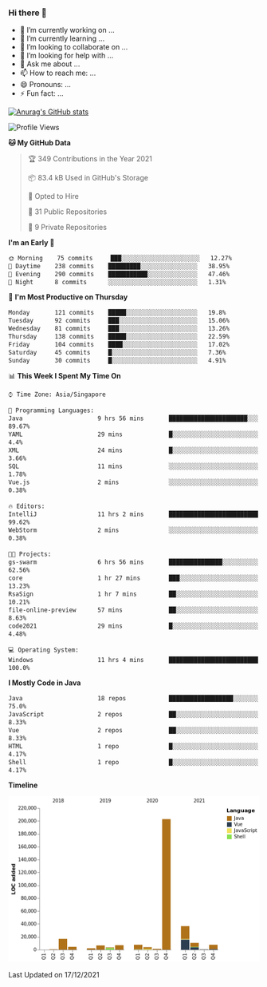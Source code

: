 ### Hi there 👋

- 🔭 I’m currently working on ...
- 🌱 I’m currently learning ...
- 👯 I’m looking to collaborate on ...
- 🤔 I’m looking for help with ...
- 💬 Ask me about ...
- 📫 How to reach me: ...
- 😄 Pronouns: ...
- ⚡ Fun fact: ...

[![Anurag's GitHub stats](https://github-readme-stats.vercel.app/api?username=xiumu2017&show_icons=true&theme=radical)](https://github.com/anuraghazra/github-readme-stats)

<!--
**xiumu2017/xiumu2017** is a ✨ _special_ ✨ repository because its `README.md` (this file) appears on your GitHub profile.

Here are some ideas to get you started:

- 🔭 I’m currently working on ...
- 🌱 I’m currently learning ...
- 👯 I’m looking to collaborate on ...
- 🤔 I’m looking for help with ...
- 💬 Ask me about ...
- 📫 How to reach me: ...
- 😄 Pronouns: ...
- ⚡ Fun fact: ...
-->

<!--START_SECTION:waka-->
![Profile Views](http://img.shields.io/badge/Profile%20Views-0-blue)

**🐱 My GitHub Data** 

> 🏆 349 Contributions in the Year 2021
 > 
> 📦 83.4 kB Used in GitHub's Storage 
 > 
> 💼 Opted to Hire
 > 
> 📜 31 Public Repositories 
 > 
> 🔑 9 Private Repositories  
 > 
**I'm an Early 🐤** 

```text
🌞 Morning    75 commits     ███░░░░░░░░░░░░░░░░░░░░░░   12.27% 
🌆 Daytime    238 commits    █████████░░░░░░░░░░░░░░░░   38.95% 
🌃 Evening    290 commits    ███████████░░░░░░░░░░░░░░   47.46% 
🌙 Night      8 commits      ░░░░░░░░░░░░░░░░░░░░░░░░░   1.31%

```
📅 **I'm Most Productive on Thursday** 

```text
Monday       121 commits    █████░░░░░░░░░░░░░░░░░░░░   19.8% 
Tuesday      92 commits     ███░░░░░░░░░░░░░░░░░░░░░░   15.06% 
Wednesday    81 commits     ███░░░░░░░░░░░░░░░░░░░░░░   13.26% 
Thursday     138 commits    █████░░░░░░░░░░░░░░░░░░░░   22.59% 
Friday       104 commits    ████░░░░░░░░░░░░░░░░░░░░░   17.02% 
Saturday     45 commits     █░░░░░░░░░░░░░░░░░░░░░░░░   7.36% 
Sunday       30 commits     █░░░░░░░░░░░░░░░░░░░░░░░░   4.91%

```


📊 **This Week I Spent My Time On** 

```text
⌚︎ Time Zone: Asia/Singapore

💬 Programming Languages: 
Java                     9 hrs 56 mins       ██████████████████████░░░   89.67% 
YAML                     29 mins             █░░░░░░░░░░░░░░░░░░░░░░░░   4.4% 
XML                      24 mins             █░░░░░░░░░░░░░░░░░░░░░░░░   3.66% 
SQL                      11 mins             ░░░░░░░░░░░░░░░░░░░░░░░░░   1.78% 
Vue.js                   2 mins              ░░░░░░░░░░░░░░░░░░░░░░░░░   0.38%

🔥 Editors: 
IntelliJ                 11 hrs 2 mins       █████████████████████████   99.62% 
WebStorm                 2 mins              ░░░░░░░░░░░░░░░░░░░░░░░░░   0.38%

🐱‍💻 Projects: 
gs-swarm                 6 hrs 56 mins       ███████████████░░░░░░░░░░   62.56% 
core                     1 hr 27 mins        ███░░░░░░░░░░░░░░░░░░░░░░   13.23% 
RsaSign                  1 hr 7 mins         ██░░░░░░░░░░░░░░░░░░░░░░░   10.21% 
file-online-preview      57 mins             ██░░░░░░░░░░░░░░░░░░░░░░░   8.63% 
code2021                 29 mins             █░░░░░░░░░░░░░░░░░░░░░░░░   4.48%

💻 Operating System: 
Windows                  11 hrs 4 mins       █████████████████████████   100.0%

```

**I Mostly Code in Java** 

```text
Java                     18 repos            ██████████████████░░░░░░░   75.0% 
JavaScript               2 repos             ██░░░░░░░░░░░░░░░░░░░░░░░   8.33% 
Vue                      2 repos             ██░░░░░░░░░░░░░░░░░░░░░░░   8.33% 
HTML                     1 repo              █░░░░░░░░░░░░░░░░░░░░░░░░   4.17% 
Shell                    1 repo              █░░░░░░░░░░░░░░░░░░░░░░░░   4.17%

```


**Timeline**

![Chart not found](https://raw.githubusercontent.com/xiumu2017/xiumu2017/main/charts/bar_graph.png) 


 Last Updated on 17/12/2021
<!--END_SECTION:waka-->
